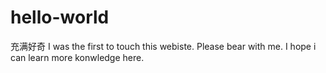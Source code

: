 # hello-world
充满好奇
I was the first to touch this webiste.
Please bear with me.
I hope i can learn more konwledge here.
